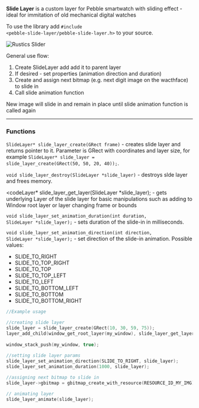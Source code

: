 <b>Slide Layer</b> is a custom layer for Pebble smartwatch with sliding effect - ideal for immitation of old mechanical digital watches

To use the library  add <code>#include <pebble-slide-layer/pebble-slide-layer.h></code> to your source.

![Rustics Slider](http://i.imgur.com/b7QPvC5.gif "Rustic Slider - Example of using Slide Layer")

General use flow:

1. Create SlideLayer add add it to parent layer
2. If desired - set properties (animation direction and duration)
3. Create and assign next bitmap (e.g. next digit image on the wacthface)  to slide in
4. Call slide animation function

New image will slide in and remain in place until slide animation function is called again

<hr>
<h3>Functions</h3>

<code>SlideLayer* slide_layer_create(GRect frame)</code> - creates slide layer and returns pointer to it. Parameter is GRect with coordinates and layer size, for example <code>SlideLayer* slide_layer = slide_layer_create(GRect(50, 50, 20, 40));</code>.

<code>void slide_layer_destroy(SlideLayer *slide_layer)</code> - destroys slde layer and frees memory.

<codeLayer* slide_layer_get_layer(SlideLayer *slide_layer);</code> - gets underlying Layer of the slide layer for basic manipulations such as adding to Window root layer or layer changing frame or bounds

<code>void slide_layer_set_animation_duration(int duration, SlideLayer *slide_layer);</code> - sets duration of the slide-in in milliseconds.

<code>void slide_layer_set_animation_direction(int direction, SlideLayer *slide_layer);</code> - set direction of the slide-in animation. Possible values:
<ul>
<li>SLIDE_TO_RIGHT</li>
<li>SLIDE_TO_TOP_RIGHT</li>
<li>SLIDE_TO_TOP</li>
<li>SLIDE_TO_TOP_LEFT</li>
<li>SLIDE_TO_LEFT</li>
<li>SLIDE_TO_BOTTOM_LEFT</li>
<li>SLIDE_TO_BOTTOM</li>
<li>SLIDE_TO_BOTTOM_RIGHT</li>
</ul>

```c
//Example usage

//creating slide layer
slide_layer = slide_layer_create(GRect(10, 30, 59, 75));
layer_add_child(window_get_root_layer(my_window), slide_layer_get_layer(slide_layer));
 
window_stack_push(my_window, true);
  
//setting slide layer params
slide_layer_set_animation_direction(SLIDE_TO_RIGHT, slide_layer);
slide_layer_set_animation_duration(1000, slide_layer);

//assigning next bitmap to slide in
slide_layer->gbitmap = gbitmap_create_with_resource(RESOURCE_ID_MY_IMG);

// animating layer
slide_layer_animate(slide_layer);
  
  
```



